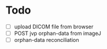 # Todo
- [ ] upload DICOM file from browser
- [ ] POST jvp orphan-data from imageJ 
- [ ] orphan-data reconciliation
